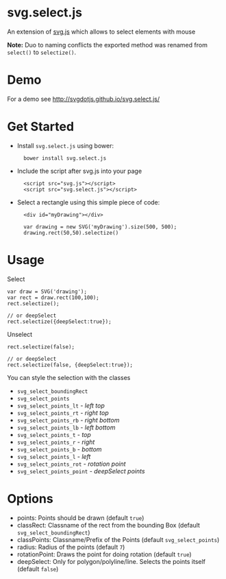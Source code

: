 svg.select.js
=============

An extension of [svg.js](https://github.com/svgdotjs/svg.js) which allows to select elements with mouse

**Note:** Duo to naming conflicts the exported method was renamed from `select()` to `selectize()`.

# Demo

For a demo see http://svgdotjs.github.io/svg.select.js/

# Get Started

- Install `svg.select.js` using bower:

		bower install svg.select.js

- Include the script after svg.js into your page

		<script src="svg.js"></script>
		<script src="svg.select.js"></script>

- Select a rectangle using this simple piece of code:

		<div id="myDrawing"></div>

		var drawing = new SVG('myDrawing').size(500, 500);
		drawing.rect(50,50).selectize()

# Usage

Select

    var draw = SVG('drawing');
	var rect = draw.rect(100,100);
    rect.selectize();

	// or deepSelect
	rect.selectize({deepSelect:true});

Unselect

    rect.selectize(false);

	// or deepSelect
	rect.selectize(false, {deepSelect:true});


You can style the selection with the classes

- `svg_select_boundingRect`
- `svg_select_points`
- `svg_select_points_lt` - *left top*
- `svg_select_points_rt` - *right top*
- `svg_select_points_rb` - *right bottom*
- `svg_select_points_lb` - *left bottom*
- `svg_select_points_t`  - *top*
- `svg_select_points_r`  - *right*
- `svg_select_points_b`  - *bottom*
- `svg_select_points_l`  - *left*
- `svg_select_points_rot` - *rotation point*
- `svg_select_points_point` - *deepSelect points*


# Options

- points: Points should be drawn (default `true`)
- classRect: Classname of the rect from the bounding Box (default `svg_select_boundingRect`)
- classPoints: Classname/Prefix of the Points (default `svg_select_points`)
- radius: Radius of the points (default `7`)
- rotationPoint: Draws the point for doing rotation (default `true`)
- deepSelect: Only for polygon/polyline/line. Selects the points itself (default `false`)

